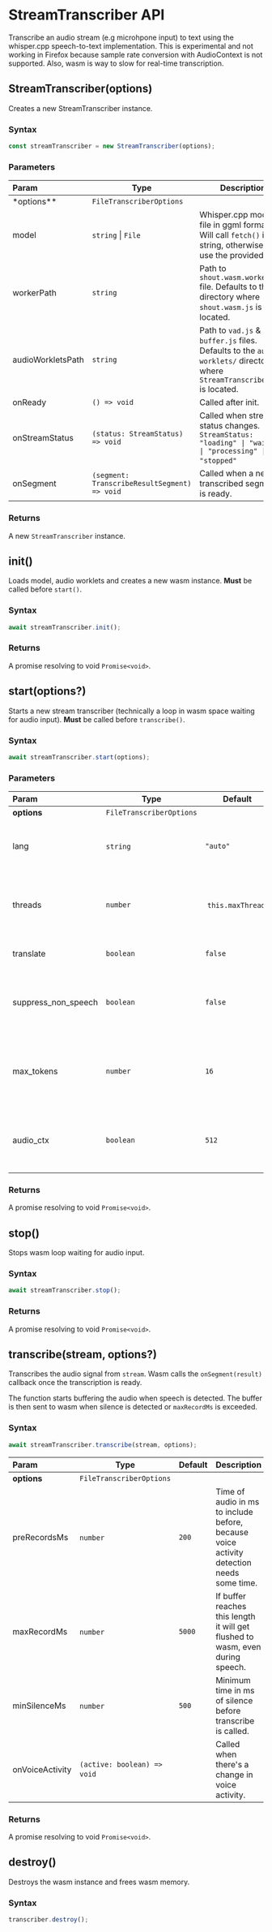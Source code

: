 # StreamTranscriber API

Transcribe an audio stream (e.g microhpone input) to text using the whisper.cpp speech-to-text implementation. This is experimental and not working in Firefox because sample rate conversion with AudioContext is not supported. Also, wasm is way to slow for real-time transcription.

## StreamTranscriber(options)

Creates a new StreamTranscriber instance.

### Syntax

```js
const streamTranscriber = new StreamTranscriber(options);
```

### Parameters

| **Param**         | **Type**                                     | **Description**                                                                                                            |
| :---------------- | -------------------------------------------- | -------------------------------------------------------------------------------------------------------------------------- |
| \*options\*\*     | `FileTranscriberOptions`                     |                                                                                                                            |
| model             | `string` \| `File`                           | Whisper.cpp model file in ggml format. Will call `fetch()` if string, otherwise will use the provided file.                |
| workerPath        | `string`                                     | Path to `shout.wasm.worker.mjs` file. Defaults to the directory where `shout.wasm.js` is located.                          |
| audioWorkletsPath | `string`                                     | Path to `vad.js` & `buffer.js` files. Defaults to the `audio-worklets/` directory where `StreamTranscriber.js` is located. |
| onReady           | `() => void`                                 | Called after init.                                                                                                         |
| onStreamStatus    | `(status: StreamStatus) => void`             | Called when stream status changes. `StreamStatus: "loading" \| "waiting" \| "processing" \| "stopped"`                     |
| onSegment         | `(segment: TranscribeResultSegment) => void` | Called when a new transcribed segment is ready.                                                                            |

### Returns

A new `StreamTranscriber` instance.

## init()

Loads model, audio worklets and creates a new wasm instance. **Must** be called before `start()`.

### Syntax

```js
await streamTranscriber.init();
```

### Returns

A promise resolving to void `Promise<void>`.

## start(options?)

Starts a new stream transcriber (technically a loop in wasm space waiting for audio input). **Must** be called before `transcribe()`.

### Syntax

```js
await streamTranscriber.start(options);
```

### Parameters

| **Param**           | **Type**                 | **Default**        | **Description**                                                |
| :------------------ | ------------------------ | ------------------ | -------------------------------------------------------------- |
| **options**         | `FileTranscriberOptions` |                    |                                                                |
| lang                | `string`                 | `"auto"`           | Language code of the audio language (eg. `"en"`)               |
| threads             | `number`                 |  `this.maxThreads` | Number of threads to use. Defaults to max available.           |
| translate           | `boolean`                | `false`            | Translate result to english.                                   |
| suppress_non_speech | `boolean`                | `false`            | If true, transcriber will try to suppress non-speech segments. |
| max_tokens          | `number`                 | `16`               | Maximum number of tokens in a single segment, see whisper.cpp. |
| audio_ctx           | `boolean`                | `512`              | Audio context buffer size in samples, see whisper.cpp.         |

### Returns

A promise resolving to void `Promise<void>`.

## stop()

Stops wasm loop waiting for audio input.

### Syntax

```js
await streamTranscriber.stop();
```

### Returns

A promise resolving to void `Promise<void>`.

## transcribe(stream, options?)

Transcribes the audio signal from `stream`. Wasm calls the `onSegment(result)` callback once the transcription is ready.

The function starts buffering the audio when speech is detected. The buffer is then sent to wasm when silence is detected or `maxRecordMs` is exceeded.

### Syntax

```js
await streamTranscriber.transcribe(stream, options);
```

| **Param**       | **Type**                     | **Default** | **Description**                                                                          |
| :-------------- | ---------------------------- | ----------- | ---------------------------------------------------------------------------------------- |
| **options**     | `FileTranscriberOptions`     |             |                                                                                          |
| preRecordsMs    | `number`                     | `200`       | Time of audio in ms to include before, because voice activity detection needs some time. |
| maxRecordMs     | `number`                     | `5000`      | If buffer reaches this length it will get flushed to wasm, even during speech.           |
| minSilenceMs    | `number`                     | `500`       | Minimum time in ms of silence before transcribe is called.                               |
| onVoiceActivity | `(active: boolean) => void`  |             | Called when there's a change in voice activity.                                          |

### Returns

A promise resolving to void `Promise<void>`.

## destroy()

Destroys the wasm instance and frees wasm memory.

### Syntax

```js
transcriber.destroy();
```

